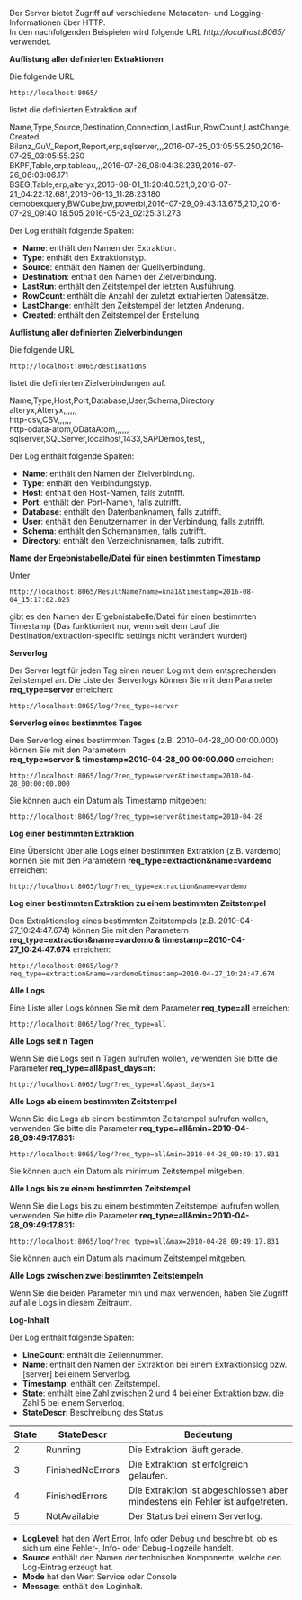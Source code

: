 Der Server bietet Zugriff auf verschiedene Metadaten- und Logging-Informationen über HTTP. <br>
In den nachfolgenden Beispielen wird folgende URL *http://localhost:8065/*  verwendet.


**Auflistung aller definierten Extraktionen**

Die folgende URL 

```
http://localhost:8065/
```
listet die definierten Extraktion auf. 

Name,Type,Source,Destination,Connection,LastRun,RowCount,LastChange,Created<br>
Bilanz_GuV_Report,Report,erp,sqlserver,,,2016-07-25_03:05:55.250,2016-07-25_03:05:55.250<br>
BKPF,Table,erp,tableau,,,2016-07-26_06:04:38.239,2016-07-26_06:03:06.171<br>
BSEG,Table,erp,alteryx,2016-08-01_11:20:40.521,0,2016-07-21_04:22:12.681,2016-06-13_11:28:23.180<br>
demobexquery,BWCube,bw,powerbi,2016-07-29_09:43:13.675,210,2016-07-29_09:40:18.505,2016-05-23_02:25:31.273 

Der Log enthält folgende Spalten:<br>
- **Name**: enthält den Namen der Extraktion.
- **Type**: enthält den Extraktionstyp.
- **Source**: enthält den Namen der Quellverbindung.
- **Destination**: enthält den Namen der Zielverbindung.
- **LastRun**: enthält den Zeitstempel der letzten Ausführung. 
- **RowCount**: enthält die Anzahl der zuletzt extrahierten Datensätze. 
- **LastChange**: enthält den Zeitstempel der letzten Änderung. 
- **Created**: enthält den Zeitstempel der Erstellung. 

**Auflistung aller definierten Zielverbindungen**

Die folgende URL
```
http://localhost:8065/destinations
```
listet die definierten Zielverbindungen auf. 

Name,Type,Host,Port,Database,User,Schema,Directory<br>
alteryx,Alteryx,,,,,,<br>
http-csv,CSV,,,,,,<br>
http-odata-atom,ODataAtom,,,,,,<br>
sqlserver,SQLServer,localhost,1433,SAPDemos,test,,

Der Log enthält folgende Spalten:
- **Name**: enthält den Namen der Zielverbindung.
- **Type**: enthält den Verbindungstyp.
- **Host**: enthält den Host-Namen, falls zutrifft.
- **Port**: enthält den Port-Namen, falls zutrifft.
- **Database**: enthält den Datenbanknamen, falls zutrifft. 
- **User**: enthält den Benutzernamen in der Verbindung, falls zutrifft.  
- **Schema**: enthält den Schemanamen, falls zutrifft.  
- **Directory**: enthält den Verzeichnisnamen, falls zutrifft.

**Name der Ergebnistabelle/Datei für einen bestimmten Timestamp** 

Unter

```
http://localhost:8065/ResultName?name=kna1&timestamp=2016-08-04_15:17:02.025
```

gibt es den Namen der Ergebnistabelle/Datei für einen bestimmten Timestamp (Das funktioniert nur, wenn seit dem Lauf die Destination/extraction-specific settings nicht verändert wurden)  

**Serverlog**

Der Server legt für jeden Tag einen neuen Log mit dem entsprechenden Zeitstempel an. Die Liste der Serverlogs können Sie mit dem Parameter **req_type=server** erreichen:

```
http://localhost:8065/log/?req_type=server
```

**Serverlog eines bestimmtes Tages**

Den Serverlog eines bestimmten Tages (z.B. 2010-04-28_00:00:00.000) können Sie mit den Parametern <br>
**req_type=server &
timestamp=2010-04-28_00:00:00.000** erreichen:

```
http://localhost:8065/log/?req_type=server&timestamp=2010-04-28_00:00:00.000
```

Sie können auch ein Datum als Timestamp mitgeben:


```
http://localhost:8065/log/?req_type=server&timestamp=2010-04-28
```

**Log einer bestimmten Extraktion**

Eine Übersicht über alle Logs einer bestimmten Extratkion (z.B. vardemo) können Sie mit den Parametern **req_type=extraction&name=vardemo** erreichen:

```
http://localhost:8065/log/?req_type=extraction&name=vardemo
```

**Log einer bestimmten Extraktion zu einem bestimmten Zeitstempel**

Den Extraktionslog eines bestimmten Zeitstempels (z.B. 2010-04-27_10:24:47.674) können Sie mit den Parametern **req_type=extraction&name=vardemo &
timestamp=2010-04-27_10:24:47.674** erreichen:

```
http://localhost:8065/log/?req_type=extraction&name=vardemo&timestamp=2010-04-27_10:24:47.674
```

**Alle Logs**

Eine Liste aller Logs können Sie mit dem Parameter **req_type=all** erreichen:

```
http://localhost:8065/log/?req_type=all
```

**Alle Logs seit n Tagen**

Wenn Sie die Logs seit n Tagen aufrufen wollen, verwenden Sie bitte die Parameter **req_type=all&past_days=n:**

```
http://localhost:8065/log/?req_type=all&past_days=1
```

**Alle Logs ab einem bestimmten Zeitstempel**

Wenn Sie die Logs ab einem bestimmten Zeitstempel aufrufen wollen, verwenden Sie bitte die Parameter **req_type=all&min=2010-04-28_09:49:17.831:**

```
http://localhost:8065/log/?req_type=all&min=2010-04-28_09:49:17.831
```

Sie können auch ein Datum als minimum Zeitstempel mitgeben.

**Alle Logs bis zu einem bestimmten Zeitstempel**

Wenn Sie die Logs bis zu einem bestimmten Zeitstempel aufrufen wollen, verwenden Sie bitte die Parameter **req_type=all&min=2010-04-28_09:49:17.831:**

```
http://localhost:8065/log/?req_type=all&max=2010-04-28_09:49:17.831
```

Sie können auch ein Datum als maximum Zeitstempel mitgeben.

**Alle Logs zwischen zwei bestimmten Zeitstempeln**

Wenn Sie die beiden Parameter min und max verwenden, haben Sie Zugriff auf alle Logs in diesem Zeitraum.
 
**Log-Inhalt**

Der Log enthält folgende Spalten:

- **LineCount**: enthält die Zeilennummer.
- **Name**: enthält den Namen der Extraktion bei einem Extraktionslog bzw. [server] bei einem Serverlog.
- **Timestamp**: enthält den Zeitstempel.
- **State**: enthält eine Zahl zwischen 2 und 4 bei einer Extraktion bzw. die Zahl 5 bei einem Serverlog.
- **StateDescr**: Beschreibung des Status. 

| State | StateDescr       | Bedeutung                                                                    |
|-------|------------------|------------------------------------------------------------------------------|
| 2     | Running          | Die Extraktion läuft gerade.                                                 |
| 3     | FinishedNoErrors | Die Extraktion ist erfolgreich gelaufen.                                     |
| 4     | FinishedErrors   | Die Extraktion ist abgeschlossen aber mindestens ein Fehler ist aufgetreten. |
| 5     | NotAvailable     | Der Status bei einem Serverlog.                                              |

- **LogLevel**: hat den Wert Error, Info oder Debug und beschreibt, ob es sich um eine Fehler-, Info- oder Debug-Logzeile handelt.
- **Source** enthält den Namen der technischen Komponente, welche  den Log-Eintrag erzeugt hat. 
- **Mode** hat den Wert Service oder Console
- **Message**: enthält den Loginhalt. 

